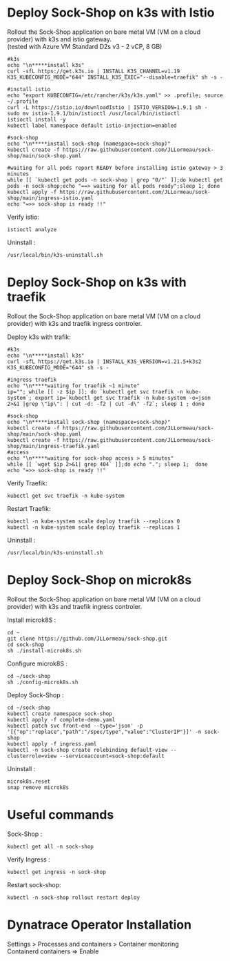 # Deploy Sock-Shop on k3s with Istio
Rollout the Sock-Shop application on bare metal VM (VM on a cloud provider) with k3s and istio gateway.  
(tested with Azure VM Standard D2s v3 - 2 vCP, 8 GB)

    #k3s
    echo "\n*****install k3s"
    curl -sfL https://get.k3s.io | INSTALL_K3S_CHANNEL=v1.19 K3S_KUBECONFIG_MODE="644" INSTALL_K3S_EXEC="--disable=traefik" sh -s -
    
    #install istio
    echo "export KUBECONFIG=/etc/rancher/k3s/k3s.yaml" >> .profile; source ~/.profile
    curl -L https://istio.io/downloadIstio | ISTIO_VERSION=1.9.1 sh -
    sudo mv istio-1.9.1/bin/istioctl /usr/local/bin/istioctl
    istioctl install -y
    kubectl label namespace default istio-injection=enabled
    
    #sock-shop
    echo "\n*****install sock-shop (namespace=sock-shop)"
    kubectl create -f https://raw.githubusercontent.com/JLLormeau/sock-shop/main/sock-shop.yaml
    
    #waiting for all pods report READY before installing istio gateway > 3 minutes
    while [[ `kubectl get pods -n sock-shop | grep "0/"` ]];do kubectl get pods -n sock-shop;echo "==> waiting for all pods ready";sleep 1; done
    kubectl apply -f https://raw.githubusercontent.com/JLLormeau/sock-shop/main/ingress-istio.yaml
    echo "=>> sock-shop is ready !!" 

Verify istio:

    istioctl analyze
    
Uninstall : 

    /usr/local/bin/k3s-uninstall.sh
    

# Deploy Sock-Shop on k3s with traefik
Rollout the Sock-Shop application on bare metal VM (VM on a cloud provider) with k3s and traefik ingress controler.  

Deploy k3s with trafik:

    #k3s
    echo "\n*****install k3s"
    curl -sfL https://get.k3s.io | INSTALL_K3S_VERSION=v1.21.5+k3s2 K3S_KUBECONFIG_MODE="644" sh -s -

    #ingress traefik
    echo "\n*****waiting for traefik ~1 minute"
    ip=""; while [[ -z $ip ]]; do `kubectl get svc traefik -n kube-system`; export ip=`kubectl get svc traefik -n kube-system -o=json 2>&1 |grep \"ip\": | cut -d: -f2 | cut -d\" -f2`; sleep 1 ; done
    
    #sock-shop
    echo "\n*****install sock-shop (namespace=sock-shop)"
    kubectl create -f https://raw.githubusercontent.com/JLLormeau/sock-shop/main/sock-shop.yaml
    kubectl create -f https://raw.githubusercontent.com/JLLormeau/sock-shop/main/ingress-traefik.yaml
    #access
    echo "\n*****waiting for sock-shop access > 5 minutes"
    while [[ `wget $ip 2>&1| grep 404` ]];do echo "."; sleep 1;  done
    echo "=>> sock-shop is ready !!" 
    
Verify Traefik:

    kubectl get svc traefik -n kube-system

Restart Traefik:

    kubectl -n kube-system scale deploy traefik --replicas 0
    kubectl -n kube-system scale deploy traefik --replicas 1
    
Uninstall : 

    /usr/local/bin/k3s-uninstall.sh
    


# Deploy Sock-Shop on microk8s
Rollout the Sock-Shop application on bare metal VM (VM on a cloud provider) with k3s and traefik ingress controler.
   

Install microk8S : 

    cd ~
    git clone https://github.com/JLLormeau/sock-shop.git
    cd sock-shop
    sh ./install-microk8s.sh
    
Configure microk8S : 

    cd ~/sock-shop
    sh ./config-microk8s.sh
    
Deploy Sock-Shop : 

    cd ~/sock-shop
    kubectl create namespace sock-shop
    kubectl apply -f complete-demo.yaml
    kubectl patch svc front-end --type='json' -p '[{"op":"replace","path":"/spec/type","value":"ClusterIP"}]' -n sock-shop
    kubectl apply -f ingress.yaml
    kubectl -n sock-shop create rolebinding default-view --clusterrole=view --serviceaccount=sock-shop:default

Uninstall  :

    microk8s.reset
    snap remove microk8s

# Useful commands

Sock-Shop : 

    kubectl get all -n sock-shop

Verify Ingress : 

    kubectl get ingress -n sock-shop
    
Restart sock-shop: 

    kubectl -n sock-shop rollout restart deploy
    
# Dynatrace Operator Installation

Settings > Processes and containers > Container monitoring  
    Containerd containers => Enable  
